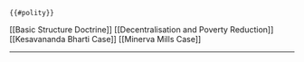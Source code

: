 ```expander
{{#polity}}
```

[[Basic Structure Doctrine]]
[[Decentralisation and Poverty Reduction]]
[[Kesavananda Bharti Case]]
[[Minerva Mills Case]]

***
